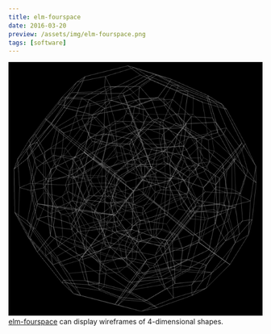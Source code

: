 ```yaml
---
title: elm-fourspace
date: 2016-03-20
preview: /assets/img/elm-fourspace.png
tags: [software]
---
```

<p><a href="http://corajr.github.io/elm-fourspace/"><img class="thumbnail" src="/assets/img/elm-fourspace.png" /> elm-fourspace</a> can display wireframes of 4-dimensional shapes.</p>
